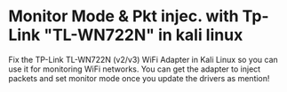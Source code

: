 # Monitor Mode & Pkt injec. with Tp-Link "TL-WN722N" in kali linux
Fix the TP-Link TL-WN722N (v2/v3) WiFi Adapter in Kali Linux so you can use it for monitoring WiFi networks. 
You can get the adapter to inject packets and set monitor mode once you update the drivers as mention!
